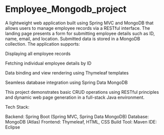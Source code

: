 # Employee_Mongodb_project

A lightweight web application built using Spring MVC and MongoDB that allows users to manage employee records via a RESTful interface. The landing page presents a form for submitting employee details such as ID, name, email, and location. Submitted data is stored in a MongoDB collection. The application supports:

Displaying all employee records

Fetching individual employee details by ID

Data binding and view rendering using Thymeleaf templates

Seamless database integration using Spring Data MongoDB

This project demonstrates basic CRUD operations using RESTful principles and dynamic web page generation in a full-stack Java environment.

Tech Stack:

Backend: Spring Boot (Spring MVC, Spring Data MongoDB)
Database: MongoDB (Atlas)
Frontend: Thymeleaf, HTML, CSS
Build Tool: Maven
IDE: Eclipse
